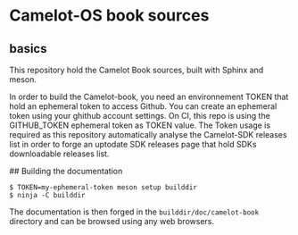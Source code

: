 <!--
SPDX-FileCopyrightText: 2025 H2Lab OSS Team
SPDX-License-Identifier: Apache-2.0
-->

# Camelot-OS book sources

## basics

This repository hold the Camelot Book sources, built with Sphinx and meson.

In order to build the Camelot-book, you need an environnement TOKEN that hold an ephemeral token to access Github.
You can create an ephemeral token using your ghithub account settings. On CI, this repo is using the GITHUB_TOKEN
ephemeral token as TOKEN value.
The Token usage is required as this repository automatically analyse the Camelot-SDK releases list in order to
forge an uptodate SDK releases page that hold SDKs downloadable releases list.

## Building the documentation

```
$ TOKEN=my-ephemeral-token meson setup builddir
$ ninja -C builddir
```

The documentation is then forged in the `builddir/doc/camelot-book` directory and can be browsed using any web browsers.
